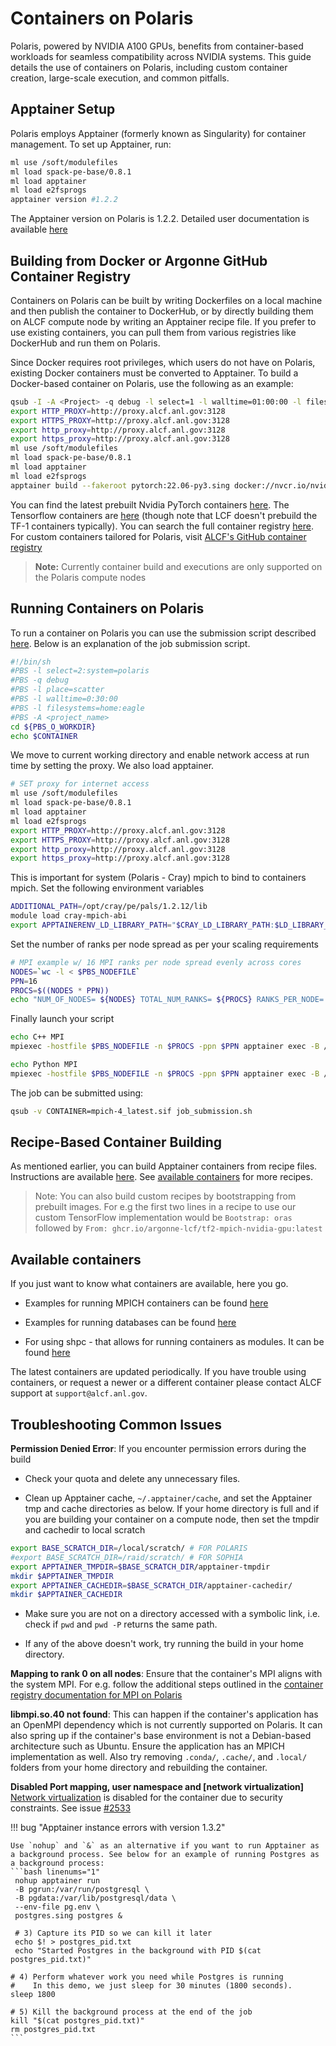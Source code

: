 # Containers on Polaris
Polaris, powered by NVIDIA A100 GPUs, benefits from container-based workloads for seamless compatibility across NVIDIA systems. This guide details the use of containers on Polaris, including custom container creation, large-scale execution, and common pitfalls.

## Apptainer Setup

Polaris employs Apptainer (formerly known as Singularity) for container management. To set up Apptainer, run:

```bash
ml use /soft/modulefiles
ml load spack-pe-base/0.8.1
ml load apptainer
ml load e2fsprogs
apptainer version #1.2.2
```

The Apptainer version on Polaris is 1.2.2. Detailed user documentation is available [here](https://apptainer.org/docs/user/1.2/)

## Building from Docker or Argonne GitHub Container Registry

Containers on Polaris can be built by writing Dockerfiles on a local machine and then publish the container to DockerHub, or by directly building them on ALCF compute node by writing an Apptainer recipe file. If you prefer to use existing containers, you can pull them from various registries like DockerHub and run them on Polaris.

Since Docker requires root privileges, which users do not have on Polaris, existing Docker containers must be converted to Apptainer. To build a Docker-based container on Polaris, use the following as an example:


```bash
qsub -I -A <Project> -q debug -l select=1 -l walltime=01:00:00 -l filesystems=home:eagle -l singularity_fakeroot=true
export HTTP_PROXY=http://proxy.alcf.anl.gov:3128
export HTTPS_PROXY=http://proxy.alcf.anl.gov:3128
export http_proxy=http://proxy.alcf.anl.gov:3128
export https_proxy=http://proxy.alcf.anl.gov:3128
ml use /soft/modulefiles
ml load spack-pe-base/0.8.1
ml load apptainer
ml load e2fsprogs
apptainer build --fakeroot pytorch:22.06-py3.sing docker://nvcr.io/nvidia/pytorch:22.06-py3
```
You can find the latest prebuilt Nvidia PyTorch containers [here](https://catalog.ngc.nvidia.com/orgs/nvidia/containers/pytorch).  The Tensorflow containers are [here](https://catalog.ngc.nvidia.com/orgs/nvidia/containers/tensorflow) (though note that LCF doesn't prebuild the TF-1 containers typically).  You can search the full container registry [here](https://catalog.ngc.nvidia.com/containers). For custom containers tailored for Polaris, visit [ALCF's GitHub container registry](https://github.com/argonne-lcf/container-registry/tree/main)

> **Note:** Currently container build and executions are only supported on the Polaris compute nodes

## Running Containers on Polaris

To run a container on Polaris you can use the submission script described [here](https://github.com/argonne-lcf/container-registry/blob/main/containers/mpi/Polaris/job_submission.sh). Below is an explanation of the job submission script.

```bash
#!/bin/sh
#PBS -l select=2:system=polaris
#PBS -q debug
#PBS -l place=scatter
#PBS -l walltime=0:30:00
#PBS -l filesystems=home:eagle
#PBS -A <project_name>
cd ${PBS_O_WORKDIR}
echo $CONTAINER
```

We move to current working directory and enable network access at run time by setting the proxy. We also load apptainer.

```bash
# SET proxy for internet access
ml use /soft/modulefiles
ml load spack-pe-base/0.8.1
ml load apptainer
ml load e2fsprogs
export HTTP_PROXY=http://proxy.alcf.anl.gov:3128
export HTTPS_PROXY=http://proxy.alcf.anl.gov:3128
export http_proxy=http://proxy.alcf.anl.gov:3128
export https_proxy=http://proxy.alcf.anl.gov:3128
```

This is important for system (Polaris - Cray) mpich to bind to containers mpich. Set the following environment variables

```bash
ADDITIONAL_PATH=/opt/cray/pe/pals/1.2.12/lib
module load cray-mpich-abi
export APPTAINERENV_LD_LIBRARY_PATH="$CRAY_LD_LIBRARY_PATH:$LD_LIBRARY_PATH:$ADDITIONAL_PATH"
```

Set the number of ranks per node spread as per your scaling requirements

```bash
# MPI example w/ 16 MPI ranks per node spread evenly across cores
NODES=`wc -l < $PBS_NODEFILE`
PPN=16
PROCS=$((NODES * PPN))
echo "NUM_OF_NODES= ${NODES} TOTAL_NUM_RANKS= ${PROCS} RANKS_PER_NODE= ${PPN}"
```

Finally launch your script

```bash
echo C++ MPI
mpiexec -hostfile $PBS_NODEFILE -n $PROCS -ppn $PPN apptainer exec -B /opt -B /var/run/palsd/ $CONTAINER /usr/source/mpi_hello_world

echo Python MPI
mpiexec -hostfile $PBS_NODEFILE -n $PROCS -ppn $PPN apptainer exec -B /opt -B /var/run/palsd/ $CONTAINER python3 /usr/source/mpi_hello_world.py
```

The job can be submitted using:

```bash
qsub -v CONTAINER=mpich-4_latest.sif job_submission.sh
```

<!-- --8<-- [start:commoncontainerdoc] -->

## Recipe-Based Container Building

As mentioned earlier, you can build Apptainer containers from recipe files. Instructions are available [here](https://apptainer.org/docs/user/1.2/build_a_container.html#building-containers-from-apptainer-definition-files). See [available containers](#available-containers) for more recipes. 

> Note: You can also build custom recipes by bootstrapping from prebuilt images. For e.g the first two lines in a recipe to use our custom TensorFlow implementation would be `Bootstrap: oras` followed by `From: ghcr.io/argonne-lcf/tf2-mpich-nvidia-gpu:latest`

## Available containers

If you just want to know what containers are available, here you go. 

* Examples for running MPICH containers can be found [here](https://github.com/argonne-lcf/container-registry/tree/main/containers/mpi/Polaris)

* Examples for running databases can be found [here](https://github.com/argonne-lcf/container-registry/tree/main/containers/databases)

* For using shpc - that allows for running containers as modules. It can be found [here](https://github.com/argonne-lcf/container-registry/tree/main/containers/shpc)

The latest containers are updated periodically. If you have trouble using containers, or request a newer or a different container please contact ALCF support at `support@alcf.anl.gov`.
 

## Troubleshooting Common Issues

**Permission Denied Error**: If you encounter permission errors during the build

* Check your quota and delete any unnecessary files. 

* Clean up Apptainer cache, `~/.apptainer/cache`, and set the Apptainer tmp and cache directories as below. If your home directory is full and if you are building your container on a compute node, then set the tmpdir and cachedir to local scratch 
```bash
export BASE_SCRATCH_DIR=/local/scratch/ # FOR POLARIS
#export BASE_SCRATCH_DIR=/raid/scratch/ # FOR SOPHIA
export APPTAINER_TMPDIR=$BASE_SCRATCH_DIR/apptainer-tmpdir
mkdir $APPTAINER_TMPDIR
export APPTAINER_CACHEDIR=$BASE_SCRATCH_DIR/apptainer-cachedir/
mkdir $APPTAINER_CACHEDIR
```

* Make sure you are not on a directory accessed with a symbolic link, i.e. check if `pwd` and `pwd -P` returns the same path.

* If any of the above doesn't work, try running the build in your home directory.

**Mapping to rank 0 on all nodes**: Ensure that the container's MPI aligns with the system MPI. For e.g. follow the additional steps outlined in the [container registry documentation for MPI on Polaris](https://github.com/argonne-lcf/container-registry/tree/main/containers/mpi/Polaris)

**libmpi.so.40 not found**: This can happen if the container's application has an OpenMPI dependency which is not currently supported on Polaris. It can also spring up if the container's base environment is not a Debian-based architecture such as Ubuntu. Ensure the application has an MPICH implementation as well. Also try removing `.conda/`, `.cache/`, and `.local/` folders from your home directory and rebuilding the container.

**Disabled Port mapping, user namespace and [network virtualization]** [Network virtualization](https://apptainer.org/docs/user/main/networking.html) is disabled for the container due to security constraints. See issue [#2533](https://github.com/apptainer/apptainer/issues/2553)

!!! bug "Apptainer instance errors with version 1.3.2"

    Use `nohup` and `&` as an alternative if you want to run Apptainer as a background process. See below for an example of running Postgres as a background process:
    ```bash linenums="1"
     nohup apptainer run 
     -B pgrun:/var/run/postgresql \
     -B pgdata:/var/lib/postgresql/data \
     --env-file pg.env \
     postgres.sing postgres &

     # 3) Capture its PID so we can kill it later
     echo $! > postgres_pid.txt
     echo "Started Postgres in the background with PID $(cat postgres_pid.txt)"

    # 4) Perform whatever work you need while Postgres is running
    #    In this demo, we just sleep for 30 minutes (1800 seconds).
    sleep 1800

    # 5) Kill the background process at the end of the job
    kill "$(cat postgres_pid.txt)"
    rm postgres_pid.txt
    ```
<!-- --8<-- [end:commoncontainerdoc] -->
